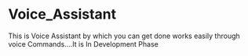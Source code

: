 # Voice_Assistant
This is Voice Assistant by which you can get done works easily through voice Commands....It is In Development Phase
